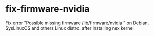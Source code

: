 # fix-firmware-nvidia
Fix error "Possible missing firmware /lib/firmware/nvidia " on Debian, SysLinuxOS and others Linux distro.
after installing nex kernel
